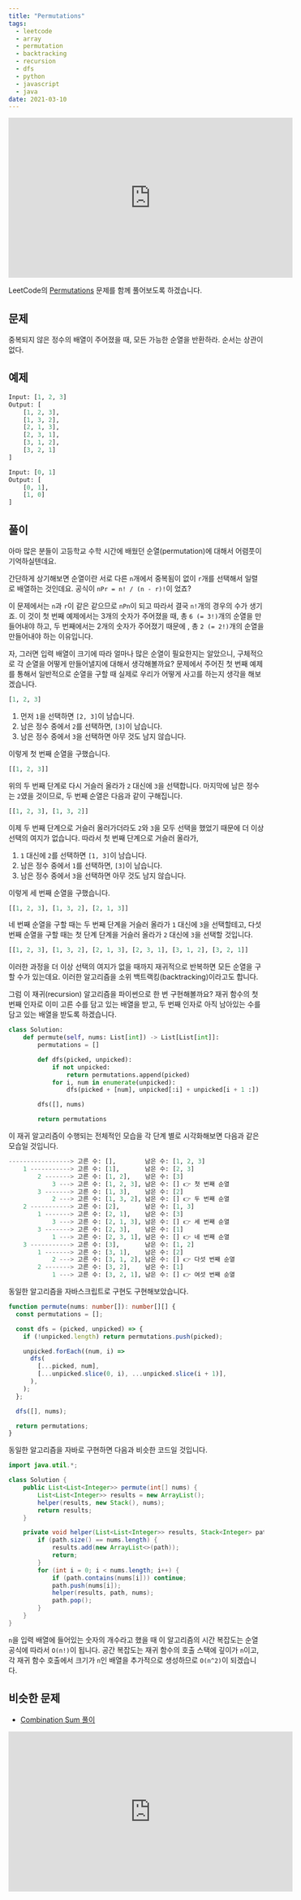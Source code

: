 ```yaml
---
title: "Permutations"
tags:
  - leetcode
  - array
  - permutation
  - backtracking
  - recursion
  - dfs
  - python
  - javascript
  - java
date: 2021-03-10
---
```


<iframe width="560" height="315" src="https://www.youtube.com/embed/TSKMoC6wHJ4" title="YouTube video player" frameborder="0" allow="accelerometer; autoplay; clipboard-write; encrypted-media; gyroscope; picture-in-picture; web-share" allowfullscreen></iframe>

LeetCode의 [Permutations](https://leetcode.com/problems/permutations/) 문제를 함께 풀어보도록 하겠습니다.

## 문제

중복되지 않은 정수의 배열이 주어졌을 때, 모든 가능한 순열을 반환하라. 순서는 상관이 없다.

## 예제

```py
Input: [1, 2, 3]
Output: [
    [1, 2, 3],
    [1, 3, 2],
    [2, 1, 3],
    [2, 3, 1],
    [3, 1, 2],
    [3, 2, 1]
]
```

```py
Input: [0, 1]
Output: [
    [0, 1],
    [1, 0]
]
```

## 풀이

아마 많은 분들이 고등학교 수학 시간에 배웠던 순열(permutation)에 대해서 어렴풋이 기억하실텐데요.

간단하게 상기해보면 순열이란 서로 다른 `n`개에서 중복됨이 없이 `r`개를 선택해서 일렬로 배열하는 것인데요.
공식이 `nPr = n! / (n - r)!`이 었죠?

이 문제에서는 `n`과 `r`이 같은 같으므로 `nPn`이 되고 따라서 결국 `n!`개의 경우의 수가 생기죠.
이 것이 첫 번째 예제에서는 3개의 숫자가 주어졌을 때, 총 `6 (= 3!)`개의 순열을 만들어내야 하고,
두 번째에서는 2개의 숫자가 주어졌기 때문에 , 총 `2 (= 2!)`개의 순열을 만들어내야 하는 이유입니다.

자, 그러면 입력 배열이 크기에 따라 얼마나 많은 순열이 필요한지는 알았으니, 구체적으로 각 순열을 어떻게 만들어낼지에 대해서 생각해볼까요?
문제에서 주어진 첫 번째 예제를 통해서 일반적으로 순열을 구할 때 실제로 우리가 어떻게 사고를 하는지 생각을 해보겠습니다.

```py
[1, 2, 3]
```

1. 먼저 `1`을 선택하면 `[2, 3]`이 남습니다.
1. 남은 정수 중에서 `2`를 선택하면, `[3]`이 남습니다.
1. 남은 정수 중에서 `3`을 선택하면 아무 것도 남지 않습니다.

이렇게 첫 번째 순열을 구했습니다.

```py
[[1, 2, 3]]
```

위의 두 번째 단계로 다시 거슬러 올라가 `2` 대신에 `3`을 선택합니다.
마지막에 남은 정수는 `2`였을 것이므로, 두 번째 순열은 다음과 같이 구해집니다.

```py
[[1, 2, 3], [1, 3, 2]]
```

이제 두 번째 단계으로 거슬러 올러가더라도 `2`와 `3`을 모두 선택을 했었기 때문에 더 이상 선택의 여지가 없습니다.
따라서 첫 번째 단계으로 거슬러 올라가,

1. `1` 대신에 `2`를 선택하면 `[1, 3]`이 남습니다.
1. 남은 정수 중에서 `1`를 선택하면, `[3]`이 남습니다.
1. 남은 정수 중에서 `3`을 선택하면 아무 것도 남지 않습니다.

이렇게 세 번째 순열을 구했습니다.

```py
[[1, 2, 3], [1, 3, 2], [2, 1, 3]]
```

네 번째 순열을 구할 때는 두 번째 단계을 거슬러 올라가 `1` 대신에 `3`을 선택할테고,
다섯 번째 순열을 구할 때는 첫 단계 단계을 거슬러 올라가 `2` 대신에 `3`을 선택할 것입니다.

```py
[[1, 2, 3], [1, 3, 2], [2, 1, 3], [2, 3, 1], [3, 1, 2], [3, 2, 1]]
```

이러한 과정을 더 이상 선택의 여지가 없을 때까지 재귀적으로 반복하면 모든 순열을 구할 수가 있는데요.
이러한 알고리즘을 소위 백트랙킹(backtracking)이라고도 합니다.

그럼 이 재귀(recursion) 알고리즘을 파이썬으로 한 번 구현해볼까요?
재귀 함수의 첫 번째 인자로 이미 고른 수를 담고 있는 배열을 받고, 두 번째 인자로 아직 남아있는 수를 담고 있는 배열을 받도록 하겠습니다.

```py
class Solution:
    def permute(self, nums: List[int]) -> List[List[int]]:
        permutations = []

        def dfs(picked, unpicked):
            if not unpicked:
                return permutations.append(picked)
            for i, num in enumerate(unpicked):
                dfs(picked + [num], unpicked[:i] + unpicked[i + 1 :])

        dfs([], nums)

        return permutations
```

이 재귀 알고리즘이 수행되는 전체적인 모습을 각 단계 별로 시각화해보면 다음과 같은 모습일 것입니다.

```py
-----------------> 고른 수: [],        남은 수: [1, 2, 3]
    1 -----------> 고른 수: [1],       남은 수: [2, 3]
        2 -------> 고른 수: [1, 2],    남은 수: [3]
            3 ---> 고른 수: [1, 2, 3], 남은 수: [] 👉 첫 번째 순열
        3 -------> 고른 수: [1, 3],    남은 수: [2]
            2 ---> 고른 수: [1, 3, 2], 남은 수: [] 👉 두 번째 순열
    2 -----------> 고른 수: [2],       남은 수: [1, 3]
        1 -------> 고른 수: [2, 1],    남은 수: [3]
            3 ---> 고른 수: [2, 1, 3], 남은 수: [] 👉 세 번째 순열
        3 -------> 고른 수: [2, 3],    남은 수: [1]
            1 ---> 고른 수: [2, 3, 1], 남은 수: [] 👉 네 번째 순열
    3 -----------> 고른 수: [3],       남은 수: [1, 2]
        1 -------> 고른 수: [3, 1],    남은 수: [2]
            2 ---> 고른 수: [3, 1, 2], 남은 수: [] 👉 다섯 번째 순열
        2 -------> 고른 수: [3, 2],    남은 수: [1]
            1 ---> 고른 수: [3, 2, 1], 남은 수: [] 👉 여섯 번째 순열
```

동일한 알고리즘을 자바스크립트로 구현도 구현해보았습니다.

```ts
function permute(nums: number[]): number[][] {
  const permutations = [];

  const dfs = (picked, unpicked) => {
    if (!unpicked.length) return permutations.push(picked);

    unpicked.forEach((num, i) =>
      dfs(
        [...picked, num],
        [...unpicked.slice(0, i), ...unpicked.slice(i + 1)],
      ),
    );
  };

  dfs([], nums);

  return permutations;
}
```

동일한 알고리즘을 자바로 구현하면 다음과 비슷한 코드일 것입니다.

```java
import java.util.*;

class Solution {
    public List<List<Integer>> permute(int[] nums) {
        List<List<Integer>> results = new ArrayList();
        helper(results, new Stack(), nums);
        return results;
    }

    private void helper(List<List<Integer>> results, Stack<Integer> path, int[] nums) {
        if (path.size() == nums.length) {
            results.add(new ArrayList<>(path));
            return;
        }
        for (int i = 0; i < nums.length; i++) {
            if (path.contains(nums[i])) continue;
            path.push(nums[i]);
            helper(results, path, nums);
            path.pop();
        }
    }
}
```

`n`을 입력 배열에 들어있는 숫자의 개수라고 했을 때 이 알고리즘의 시간 복잡도는 순열 공식에 따라서 `O(n!)`이 됩니다.
공간 복잡도는 재귀 함수의 호출 스택에 깊이가 `n`이고, 각 재귀 함수 호출에서 크기가 `n`인 배열을 추가적으로 생성하므로 `O(n^2)`이 되겠습니다.

## 비슷한 문제

- [Combination Sum 풀이](/problems/combination-sum)

<iframe width="560" height="315" src="https://www.youtube.com/embed/YcP8hnaBWtM?si=06GKbrbaOABNC18n" title="YouTube video player" frameborder="0" allow="accelerometer; autoplay; clipboard-write; encrypted-media; gyroscope; picture-in-picture; web-share" allowfullscreen></iframe>
